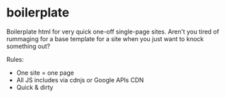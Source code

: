 # boilerplate

Boilerplate html for very quick one-off single-page sites. Aren't you tired of rummaging for a base template for a site when you just want to knock something out?

Rules: 
 * One site = one page
 * All JS includes via cdnjs or Google APIs CDN
 * Quick & dirty


